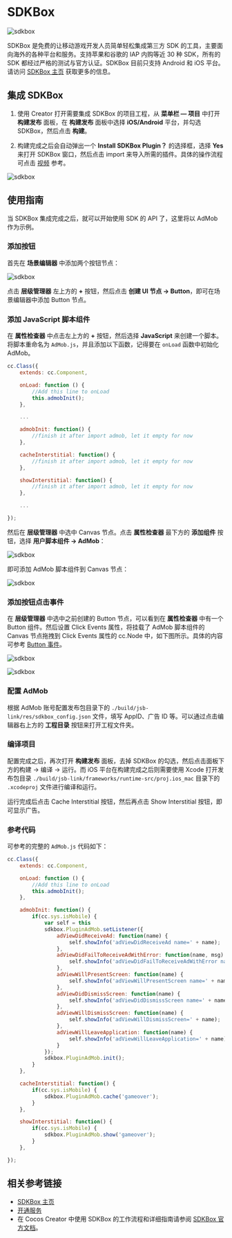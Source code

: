 # SDKBox

![sdkbox](sdkbox/logo.png)

SDKBox 是免费的让移动游戏开发人员简单轻松集成第三方 SDK 的工具，主要面向海外的各种平台和服务。支持苹果和谷歌的 IAP 内购等近 30 种 SDK，所有的 SDK 都经过严格的测试与官方认证。SDKBox 目前只支持 Android 和 iOS 平台。请访问 [SDKBox 主页](http://www.sdkbox.com/) 获取更多的信息。

## 集成 SDKBox

1. 使用 Creator 打开需要集成 SDKBox 的项目工程，从 **菜单栏 — 项目** 中打开 **构建发布** 面板，在 **构建发布** 面板中选择 **iOS/Android** 平台，并勾选 SDKBox，然后点击 **构建**。

2. 构建完成之后会自动弹出一个 **Install SDKBox Plugin？** 的选择框，选择 **Yes** 来打开 SDKBox 窗口，然后点击 import 来导入所需的插件。具体的操作流程可点击 [视频](https://gfycat.com/entirelinearbeetle) 参考。

![sdkbox](sdkbox/import.png)

## 使用指南

当 SDKBox 集成完成之后，就可以开始使用 SDK 的 API 了，这里将以 AdMob 作为示例。

### 添加按钮

首先在 **场景编辑器** 中添加两个按钮节点：

![sdkbox](sdkbox/add-button.png)

点击 **层级管理器** 左上方的 **+** 按钮，然后点击 **创建 UI 节点 -> Button**，即可在场景编辑器中添加 Button 节点。

### 添加 JavaScript 脚本组件

在 **属性检查器** 中点击左上方的 **+** 按钮，然后选择 **JavaScript** 来创建一个脚本。将脚本重命名为 `AdMob.js`，并且添加以下函数，记得要在 `onLoad` 函数中初始化 AdMob。

```js
cc.Class({
    extends: cc.Component,

    onLoad: function () {
        //Add this line to onLoad
        this.admobInit();
    },

    ...

    admobInit: function() {
        //finish it after import admob, let it empty for now
    },

    cacheInterstitial: function() {
        //finish it after import admob, let it empty for now
    },

    showInterstitial: function() {
        //finish it after import admob, let it empty for now
    },

    ...

});
```

然后在 **层级管理器** 中选中 Canvas 节点。点击 **属性检查器** 最下方的 **添加组件** 按钮，选择 **用户脚本组件 -> AdMob**：

![sdkbox](sdkbox/add-admob.png)

即可添加 AdMob 脚本组件到 Canvas 节点：

![sdkbox](sdkbox/add-custom-component.png)

### 添加按钮点击事件

在 **层级管理器** 中选中之前创建的 Button 节点，可以看到在 **属性检查器** 中有一个 Button 组件。然后设置 Click Events 属性，将挂载了 AdMob 脚本组件的 Canvas 节点拖拽到 Click Events 属性的 cc.Node 中，如下图所示。具体的内容可参考 [Button 事件](../components/button.md#button-%E4%BA%8B%E4%BB%B6)。

![sdkbox](sdkbox/btn-cache.png)

![sdkbox](sdkbox/btn-show.png)

### 配置 AdMob

根据 AdMob 账号配置发布包目录下的 `./build/jsb-link/res/sdkbox_config.json` 文件，填写 AppID、广告 ID 等。可以通过点击编辑器右上方的 **工程目录** 按钮来打开工程文件夹。

### 编译项目

配置完成之后，再次打开 **构建发布** 面板，去掉 SDKBox 的勾选，然后点击面板下方的构建 -> 编译 -> 运行。而 iOS 平台在构建完成之后则需要使用 Xcode 打开发布包目录 `./build/jsb-link/frameworks/runtime-src/proj.ios_mac` 目录下的 `.xcodeproj` 文件进行编译和运行。

运行完成后点击 Cache Interstitial 按钮，然后再点击 Show Interstitial 按钮，即可显示广告。

### 参考代码

可参考的完整的 `AdMob.js` 代码如下：

```js
cc.Class({
    extends: cc.Component,

    onLoad: function () {
        //Add this line to onLoad
        this.admobInit();
    },

    admobInit: function() {
        if(cc.sys.isMobile) {
            var self = this
            sdkbox.PluginAdMob.setListener({
                adViewDidReceiveAd: function(name) {
                    self.showInfo('adViewDidReceiveAd name=' + name);
                },
                adViewDidFailToReceiveAdWithError: function(name, msg) {
                    self.showInfo('adViewDidFailToReceiveAdWithError name=' + name + ' msg=' + msg);
                },
                adViewWillPresentScreen: function(name) {
                    self.showInfo('adViewWillPresentScreen name=' + name);
                },
                adViewDidDismissScreen: function(name) {
                    self.showInfo('adViewDidDismissScreen name=' + name);
                },
                adViewWillDismissScreen: function(name) {
                    self.showInfo('adViewWillDismissScreen=' + name);
                },
                adViewWillLeaveApplication: function(name) {
                    self.showInfo('adViewWillLeaveApplication=' + name);
                }
            });
            sdkbox.PluginAdMob.init();
        }
    },

    cacheInterstitial: function() {
        if(cc.sys.isMobile) {
            sdkbox.PluginAdMob.cache('gameover');
        }
    },

    showInterstitial: function() {
        if(cc.sys.isMobile) {
            sdkbox.PluginAdMob.show('gameover');
        }
    },

});
```

## 相关参考链接

- [SDKBox 主页](http://www.sdkbox.com/)
- [开通服务](http://www.sdkbox.com/integrations)
- 在 Cocos Creator 中使用 SDKBox 的工作流程和详细指南请参阅 [SDKBox 官方文档](http://docs.sdkbox.com/zh/qa/cocos_creator/)。
